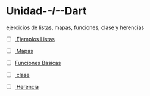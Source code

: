 # Unidad-_-I-_-Dart
ejercicios de listas, mapas, funciones, clase y herencias

- [ ] [ Ejemplos Listas ]( https://dartpad.dev/55ec5c4b0d7273bc411f4048405d55fd)

- [ ] [ Mapas ](https://dartpad.dev/1d4c1640f67caa65048897cd9d23fb4b)

- [ ]  [Funciones Basicas    ](https://dartpad.dev/9820acffd68c1d244224efdff245559d)

- [ ] [ clase ](https://dartpad.dartlang.org/476530aceef41d227639989dc5f6c822)
 
- [ ] [ Herencia](https://dartpad.dartlang.org/779460046d0b6fb1b69b479ccad7d17e)
